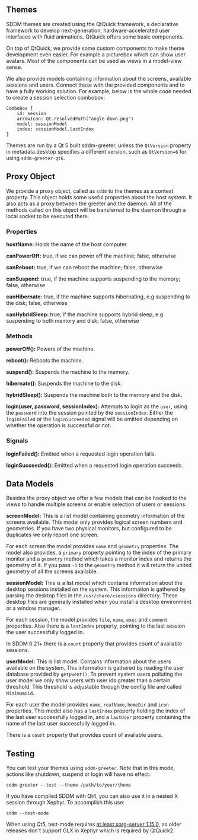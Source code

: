 ## Themes

SDDM themes are created using the QtQuick framework, a declarative framework to develop next-generation, hardware-accelerated user interfaces with fluid animations. QtQuick offers some basic components.

On top of QtQuick, we provide some custom components to make theme development even easier. For example a picturebox which can show user avatars. Most of the components can be used as views in a model-view sense.

We also provide models containing information about the screens, available sessions and users. Connect these with the provided components and to have a fully working solution. For example, below is the whole _code_ needed to create a session selection combobox:

    ComboBox {
    	id: session
    	arrowIcon: Qt.resolvedPath("angle-down.png")
    	model: sessionModel
    	index: sessionModel.lastIndex
    }

Themes are run by a Qt 5 built sddm-greeter, unless the `QtVersion` property in metadata.desktop specifies a different version, such as `QtVersion=6` for using `sddm-greeter-qt6`.

## Proxy Object

We provide a proxy object, called as `sddm` to the themes as a context property. This object holds some useful properties about the host system. It also acts as a proxy between the greeter and the daemon. All of the methods called on this object will be transferred to the daemon through a local socket to be executed there.

### Properties

**hostName:** Holds the name of the host computer.

**canPowerOff:** true, if we can power off the machine; false, otherwise

**canReboot:** true, if we can reboot the machine; false, otherwise

**canSuspend:** true, if the machine supports suspending to the memory; false, otherwise

**canHibernate:** true, if the machine supports hibernating, e.g suspending to the disk; false, otherwise

**canHybridSleep:** true, if the machine supports hybrid sleep, e.g suspending to both memory and disk; false, otherwise

### Methods

**powerOff():** Powers of the machine.

**reboot():** Reboots the machine.

**suspend():** Suspends the machine to the memory.

**hibernate():** Suspends the machine to the disk.

**hybridSleep():** Suspends the machine both to the memory and the disk.

**login(user, password, sessionIndex):** Attempts to login as the `user`, using the `password` into the session pointed by the `sessionIndex`. Either the `loginFailed` or the `loginSucceeded` signal will be emitted depending on whether the operation is successful or not.

### Signals

**loginFailed():** Emitted when a requested login operation fails.

**loginSucceeded():** Emitted when a requested login operation succeeds.

## Data Models
Besides the proxy object we offer a few models that can be hooked to the views to handle multiple screens or enable selection of users or sessions.

**screenModel:** This is a list model containing geometry information of the screens available. This model only provides logical screen numbers and geometries. If you have two physical monitors, but configured to be duplicates we only report one screen.

For each screen the model provides `name` and `geometry` properties.
The model also provides, a `primary` property pointing to the index of the primary monitor and a `geometry` method which takes a monitor index and returns the geometry of it. If you pass `-1` to the `geometry` method it will return the united geometry of all the screens available.

**sessionModel:** This is a list model which contains information about the desktop sessions installed on the system. This information is gathered by parsing the desktop files in the `/usr/share/xsessions` directory. These desktop files are generally installed when you install a desktop environment or a window manager.

For each session, the model provides `file`, `name`, `exec` and `comment` properties.
Also there is a `lastIndex` property, pointing to the last session the user successfully logged in.

In SDDM 0.21+ there is a `count` property that provides count of available sessions.

**userModel:** This is list model. Contains information about the users available on the system. This information is gathered by reading the user database provided by `getpwent()`. To prevent system users polluting the user model we only show users with user ids greater than a certain threshold. This threshold is adjustable through the config file and called `MinimumUid`.

For each user the model provides `name`, `realName`, `homeDir` and `icon` properties.
This model also has a `lastIndex` property holding the index of the last user successfully logged in, and a `lastUser` property containing the name of the last user successfully logged in.

There is a `count` property that provides count of available users.

## Testing

You can test your themes using `sddm-greeter`. Note that in this mode, actions like shutdown, suspend or login will have no effect.

    sddm-greeter --test --theme /path/to/your/theme

If you have compiled SDDM with Qt4, you can also use it in a nested X session through Xephyr. To accomplish this use:

    sddm --test-mode

When using Qt5, test-mode requires [at least xorg-server 1.15.0](https://bugs.freedesktop.org/show_bug.cgi?id=62346#c8), as older releases don't support GLX in Xephyr which is required by QtQuick2.
